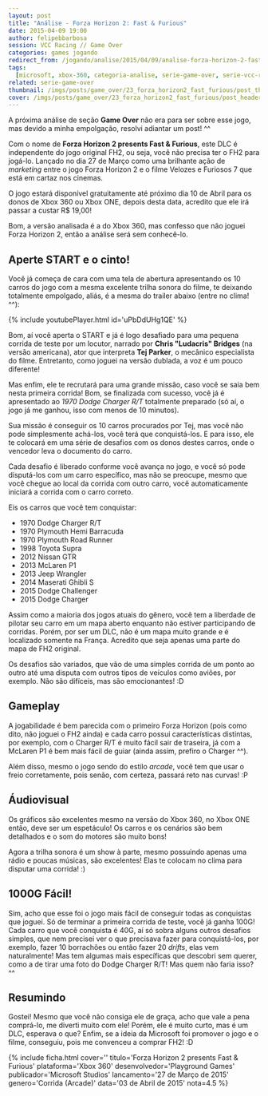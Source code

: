 ```yaml
---
layout: post
title: "Análise - Forza Horizon 2: Fast & Furious"
date: 2015-04-09 19:00
author: felipebbarbosa
session: VCC Racing // Game Over
categories: games jogando
redirect_from: /jogando/analise/2015/04/09/analise-forza-horizon-2-fast-and-furious-xbox-360.html
tags:
  [microsoft, xbox-360, categoria-analise, serie-game-over, serie-vcc-racing]
related: serie-game-over
thumbnail: /imgs/posts/game_over/23_forza_horizon2_fast_furious/post_thumbnail.jpg
cover: /imgs/posts/game_over/23_forza_horizon2_fast_furious/post_header.jpg
---
```


A próxima análise de seção **Game Over** não era para ser sobre esse jogo, mas devido a minha empolgação, resolvi adiantar um post! ^^

<!--more-->

Com o nome de **Forza Horizon 2 presents Fast & Furious**, este DLC é independente do jogo original FH2, ou seja, você não precisa ter o FH2 para jogá-lo. Lançado no dia 27 de Março como uma brilhante ação de _marketing_ entre o jogo Forza Horizon 2 e o filme Velozes e Furiosos 7 que está em cartaz nos cinemas.

O jogo estará disponível gratuitamente até próximo dia 10 de Abril para os donos de Xbox 360 ou Xbox ONE, depois desta data, acredito que ele irá passar a custar R\$ 19,00!

Bom, a versão analisada é a do Xbox 360, mas confesso que não joguei Forza Horizon 2, então a análise será sem conhecê-lo.

## Aperte START e o cinto!

Você já começa de cara com uma tela de abertura apresentando os 10 carros do jogo com a mesma excelente trilha sonora do filme, te deixando totalmente empolgado, aliás, é a mesma do trailer abaixo (entre no clima! ^^):

{% include youtubePlayer.html id='uPbDdUHg1QE' %}

Bom, aí você aperta o START e já é logo desafiado para uma pequena corrida de teste por um locutor, narrado por **Chris "Ludacris" Bridges** (na versão americana), ator que interpreta **Tej Parker**, o mecânico especialista do filme. Entretanto, como joguei na versão dublada, a voz é um pouco diferente!

Mas enfim, ele te recrutará para uma grande missão, caso você se saia bem nesta primeira corrida! Bom, se finalizada com sucesso, você já é apresentado ao _1970 Dodge Charger R/T_ totalmente preparado (só aí, o jogo já me ganhou, isso com menos de 10 minutos).

Sua missão é conseguir os 10 carros procurados por Tej, mas você não pode simplesmente achá-los, você terá que conquistá-los. E para isso, ele te colocará em uma série de desafios com os donos destes carros, onde o vencedor leva o documento do carro.

Cada desafio é liberado conforme você avança no jogo, e você só pode disputá-los com um carro específico, mas não se preocupe, mesmo que você chegue ao local da corrida com outro carro, você automaticamente iniciará a corrida com o carro correto.

Eis os carros que você tem conquistar:

- 1970 Dodge Charger R/T
- 1970 Plymouth Hemi Barracuda
- 1970 Plymouth Road Runner
- 1998 Toyota Supra
- 2012 Nissan GTR
- 2013 McLaren P1
- 2013 Jeep Wrangler
- 2014 Maserati Ghibli S
- 2015 Dodge Challenger
- 2015 Dodge Charger

Assim como a maioria dos jogos atuais do gênero, você tem a liberdade de pilotar seu carro em um mapa aberto enquanto não estiver participando de corridas. Porém, por ser um DLC, não é um mapa muito grande e é localizado somente na França. Acredito que seja apenas uma parte do mapa de FH2 original.

Os desafios são variados, que vão de uma simples corrida de um ponto ao outro até uma disputa com outros tipos de veículos como aviões, por exemplo. Não são difíceis, mas são emocionantes! :D

## Gameplay

A jogabilidade é bem parecida com o primeiro Forza Horizon (pois como dito, não joguei o FH2 ainda) e cada carro possui características distintas, por exemplo, com o Charger R/T é muito fácil sair de traseira, já com a McLaren P1 é bem mais fácil de guiar (ainda assim, prefiro o Charger ^^).

Além disso, mesmo o jogo sendo do estilo _arcade_, você tem que usar o freio corretamente, pois senão, com certeza, passará reto nas curvas! :P

## Áudiovisual

Os gráficos são excelentes mesmo na versão do Xbox 360, no Xbox ONE então, deve ser um espetáculo! Os carros e os cenários são bem detalhados e o som do motores são muito bons!

Agora a trilha sonora é um show à parte, mesmo possuindo apenas uma rádio e poucas músicas, são excelentes! Elas te colocam no clima para disputar uma corrida! :)

## 1000G Fácil!

Sim, acho que esse foi o jogo mais fácil de conseguir todas as conquistas que joguei. Só de terminar a primeira corrida de teste, você já ganha 100G! Cada carro que você conquista é 40G, aí só sobra alguns outros desafios simples, que nem precisei ver o que precisava fazer para conquistá-los, por exemplo, fazer 10 borrachões ou então fazer 20 _drifts_, elas vem naturalmente! Mas tem algumas mais específicas que descobri sem querer, como a de tirar uma foto do Dodge Charger R/T! Mas quem não faria isso? ^^

## Resumindo

Gostei! Mesmo que você não consiga ele de graça, acho que vale a pena comprá-lo, me diverti muito com ele! Porém, ele é muito curto, mas é um DLC, esperava o que? Enfim, se a ideia da Microsoft foi promover o jogo e o filme, conseguiu, pois me convenceu a comprar FH2! :D

{% include ficha.html
  cover=''
  titulo='Forza Horizon 2 presents Fast  & Furious'
  plataforma='Xbox 360'
  desenvolvedor='Playground Games'
  publicador='Microsoft Studios'
  lancamento='27 de Março de 2015'
  genero='Corrida (Arcade)'
  data='03 de Abril de 2015'
  nota=4.5 %}
